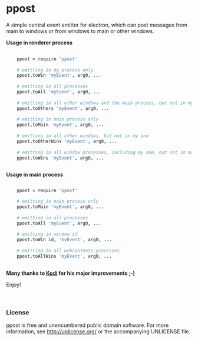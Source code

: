 # ppost

A simple central event emitter for electron, which can post messages from main to windows or from windows to main or other windows.
  
**Usage in renderer process**
```coffee
      
    ppost = require 'ppost'  
    
    # emitting in my process only
    ppost.toWin 'myEvent', arg0, ...
    
    # emitting in all processes
    ppost.toAll 'myEvent', arg0, ...
    
    # emitting in all other windows and the main process, but not in my one
    ppost.toOthers 'myEvent', arg0, ...
    
    # emitting in main process only
    ppost.toMain 'myEvent', arg0, ...
    
    # emitting in all other windows, but not in my one
    ppost.toOtherWins 'myEvent', arg0, ...
    
    # emitting in all window processes, including my one, but not in main
    ppost.toWins 'myEvent', arg0, ...
                           
```  
  
**Usage in main process**
```coffee

    ppost = require 'ppost'

    # emitting in main process only
    ppost.toMain 'myEvent', arg0, ...
    
    # emitting in all processes
    ppost.toAll 'myEvent', arg0, ...
    
    # emitting in window id
    ppost.toWin id, 'myEvent', arg0, ...
    
    # emitting in all webcontents processes
    ppost.toAllWins 'myEvent', arg0, ...
    
```
  
**Many thanks to [Kodi](https://github.com/monsterkodi/) for his major improvements ;-)**  
  
Enjoy!
<br>  
<br>  

### License    
   
ppost is free and unencumbered public domain software. For more information, see http://unlicense.org/ or the accompanying UNLICENSE file.
  
